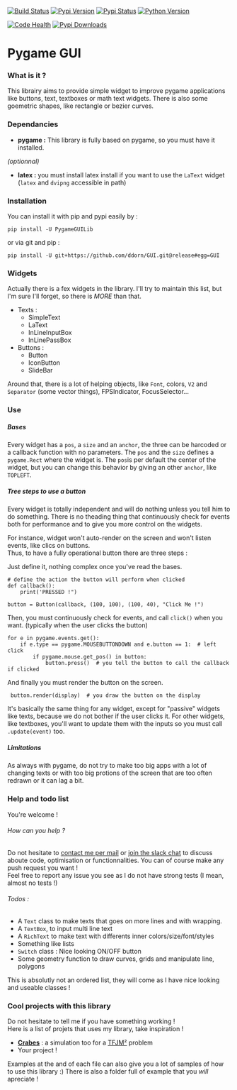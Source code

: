[![Build Status](https://travis-ci.org/ddorn/GUI.svg?branch=release)](https://travis-ci.org/ddorn/GUI)
[![Pypi Version](https://img.shields.io/pypi/v/PygameGUILib.svg)](https://pypi.python.org/pypi/PygameGUILib)
[![Pypi Status](https://img.shields.io/pypi/status/PygameGUILib.svg)](https://pypi.python.org/pypi/PygameGUILib)
[![Python Version](https://img.shields.io/pypi/pyversions/PygameGUILib.svg)](https://pypi.python.org/pypi/PygameGUILib)

[![Code Health](https://landscape.io/github/ddorn/GUI/master/landscape.svg?style=flat)](https://landscape.io/github/ddorn/GUI/master)
[![Pypi Downloads](https://img.shields.io/pypi/dw/PygameGUILib.svg)](https://pypi.python.org/pypi/PygameGUILib)

# Pygame GUI

### What is it ?
 This librairy aims to provide simple widget to improve pygame applications like buttons, text, textboxes or 
 math text widgets. There is also some goemetric shapes, like rectangle or bezier curves.

### Dependancies
* **pygame :**   This library is fully based on pygame, so you must have it installed.

*(optionnal)*
* **latex :** you must install latex install if you want to use the `LaText` widget 
            (`latex` and `dvipng` accessible in path)

### Installation
 You can install it with pip and pypi easily by :
        
    pip install -U PygameGUILib
    
 or via git and pip : 
 
    pip install -U git+https://github.com/ddorn/GUI.git@release#egg=GUI    

### Widgets

Actually there is a fex widgets in the library. I'll try to maintain this list, but I'm sure I'll forget, 
so there is *MORE* than that.

 * Texts :
    * SimpleText
    * LaText
    * InLineInputBox
    * InLinePassBox
 * Buttons :
    * Button
    * IconButton
    * SlideBar

Around that, there is a lot of helping objects, like `Font`, colors, `V2` and `Separator` (some vector things), 
FPSIndicator, FocusSelector...
 

### Use

##### Bases
Every widget has a `pos`, a `size` and an `anchor`, the three can be harcoded or a callback function with no parameters.
The `pos` and the `size` defines a `pygame.Rect` where the widget is. The `pos`is per default the center of the widget, 
but you can change this behavior by giving an other `anchor`, like `TOPLEFT`. 

##### Tree steps to use a button


Every widget is totally independent and will do nothing unless you tell him to do something.
There is no theading thing that continuously check for events both for performance and to give you more 
control on the widgets.

For instance, widget won't auto-render on the screen and won't listen events, like clics on buttons.  
Thus, to have a fully operational button there are three steps :

Just define it, nothing complex once you've read the bases.

    # define the action the button will perform when clicked
    def callback():
        print('PRESSED !")
        
    button = Button(callback, (100, 100), (100, 40), "Click Me !")

Then, you must continuously check for events, and call `click()` when you want. 
(typically when the user clicks the button)

    for e in pygame.events.get():
        if e.type == pygame.MOUSEBUTTONDOWN and e.button == 1:  # left click
            if pygame.mouse.get_pos() in button:
                button.press()  # you tell the button to call the callback if clicked

And finally you must render the button on the screen.
                    
     button.render(display)  # you draw the button on the display

It's basically the same thing for any widget, except for "passive" widgets like texts, because 
we do not bother if the user clicks it. For other widgets, like textboxes, you'll want to update them with the inputs
so you must call `.update(event)` too.

##### Limitations

 As always with pygame, do not try to make too big apps with a lot of changing texts or with too big protions of the screen
 that are too often redrawn or it can lag a bit. 

### Help and todo list

You're welcome ! 

###### How can you help ?
 Do not hesitate to [contact me per mail](mailto:diego.dorn@free.fr) 
 or [join the slack chat](https://join.slack.com/pygamegui/shared_invite/MTk5NDY0Njg4MTE1LTE0OTc4MDcwMzYtYWU5Mjc4ZjA1ZA)
 to discuss aboute code, optimisation or functionnalities. 
 You can of course make any push request you want !  
 Feel free to report any issue you see as I do not have strong tests (I mean, almost no tests !)
 

###### Todos : 
 * A `Text` class to make texts that goes on more lines and with wrapping.
 * A `TextBox`, to input multi line text
 * A `RichText` to make text with differents inner colors/size/font/styles
 * Something like lists
 * `Switch` class : Nice looking ON/OFF button
 * Some geometry function to draw curves, grids and manipulate line, polygons
 
 This is absolutly not an ordered list, they will come as I have nice looking and useable classes !
 

### Cool projects with this library

Do not hesitate to tell me if you have something working !  
Here is a list of projets that uses my library, take inspiration !

 * [**Crabes**](https://github.com/ddorn/crabes) : a simulation too for a [TFJM²](https://www.tfjm.org/) problem
 * Your project !
 
Examples at the and of each file can also give you a lot of samples of how to use this library :)
There is also a folder full of example that you *will* apreciate !
